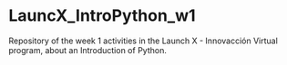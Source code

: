 # LauncX_IntroPython_w1
Repository of the week 1 activities in the Launch X - Innovacción Virtual program, about an Introduction of Python.
